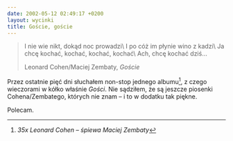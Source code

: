 ```yaml
---
date: 2002-05-12 02:49:17 +0200
layout: wycinki
title: Goście, goście
---
```


> I nie wie nikt, dokąd noc prowadzi\\
> I po cóż im płynie wino z kadzi\\
> Ja chcę kochać, kochać, kochać, kochać\\
> Ach, chcę kochać dziś…
>
> Leonard Cohen/Maciej Zembaty, <cite>Goście</cite>

Przez ostatnie pięć dni słuchałem non-stop jednego albumu[^1], z czego wieczorami w kółko właśnie <cite>Gości</cite>. Nie sądziłem, że są jeszcze piosenki Cohena/Zembatego, których nie znam – i to w dodatku tak piękne.

Polecam.

[^1]: <cite>35x Leonard Cohen – śpiewa Maciej Zembaty</cite>
